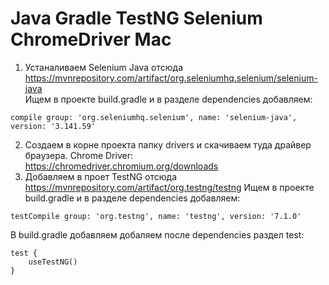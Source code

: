 # Java Gradle TestNG Selenium ChromeDriver Mac

1) Устаналиваем Selenium Java отсюда https://mvnrepository.com/artifact/org.seleniumhq.selenium/selenium-java <br>
Ищем в проекте build.gradle и в разделе dependencies добавляем:
```
compile group: 'org.seleniumhq.selenium', name: 'selenium-java', version: '3.141.59'
```
2) Создаем в корне проекта папку drivers и скачиваем туда драйвер браузера. Chrome Driver: https://chromedriver.chromium.org/downloads
3) Добавляем в проет TestNG отсюда https://mvnrepository.com/artifact/org.testng/testng
Ищем в проекте build.gradle и в разделе dependencies добавляем:
```
testCompile group: 'org.testng', name: 'testng', version: '7.1.0'
```
В build.gradle добавляем добаляем после dependencies раздел test: 
```
test {
    useTestNG()
}
```